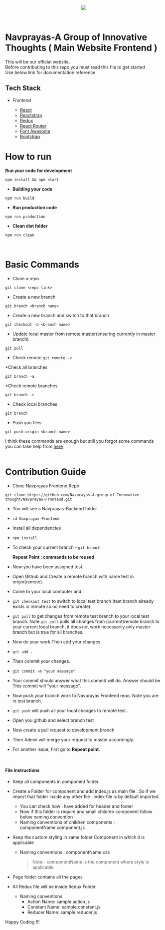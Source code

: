 <p align="center">
<img src="http://navprayas.in/static/img/pp2.png">
</p>
<br>
<h1> Navprayas-A Group of Innovative Thoughts ( Main Website Frontend ) </h1>

This will be our official website. <br>Before contributing to this repo you must read this file to get started
<br> Use below link for documentation reference

## Tech Stack

- _Frontend_

  - [React](https://reactjs.org/)
  - [Reactstrap](https://reactstrap.github.io/)
  - [Redux](https://redux.js.org/)
  - [React Router](https://knowbody.github.io/react-router-docs/guides/NavigateOutsideComponents.html)
  - [Font Awesome](https://fontawesome.com/)
  - [Bootstrap](https://getbootstrap.com/)

<h1>How to run</h1>

<b>Run your code for development</b>

```
npm install && npm start
```

- **Building your code**

```
npm run build
```

- **Run production code**

```
npm run production
```

- **Clean dist folder**

```
npm run clean
```

<br>
<h1>Basic Commands</h1>

- Clone a repo

```
git clone <repo link>
```

- Create a new branch

```
git branch <branch name>
```

- Create a new branch and switch to that branch

```
git checkout -b <branch name>
```

- Update local master from remote master(ensuring currently in master branch)

```
git pull
```

- Check remote
  `git remote -v`

\*Check all branches

```
git branch -a
```

\*Check remote branches

```
git branch -r
```

- Check local branches

```
git branch
```

- Push you files

```
git push origin <branch-name>
```

I think these commands are enough but still you forgot some commands you can take help from [here](https://github.com/kmrakash/practice/blob/master/GithubCommands.md)
<br>
<br>

<h1>Contribution Guide</h1>

- Clone Navprayas Frontend Repo

```
git clone https://github.com/Navprayas-A-group-of-Innovative-thought/Navprayas-Frontend.git
```

- <span class="highlight" style="background-color:inherit"><span class="colour" style="color:var(--vscode-markdown-wysList)">You will see a Navprayas-Backend folder</span></span>
- `cd Navprayas-Frontend`
- Install all dependencies
- `npm install`
- To check your current branch - `git branch`

  **Repeat Point : commands to be reused**

- Now you have been assigned test.
- Open Github and Create a remote branch with name test in origin(remote).
- Come to your local computer and
- `git checkout test` to switch to local test branch (test branch already exists in remote so no need to create).
- `git pull` to get changes from remote test branch to your local test branch. Note `git pull` pulls all changes from (current)remote branch to your current local branch, it does not work necessarily only master branch but is true for all branches.
- Now do your work.Then add your changes.
- `git add .`
- Then commit your changes.
- `git commit -m "your message"`
- Your commit should answer what this commit will do. Answer should be This commit will "your message".
- Now push your branch work to Navprayas Frontend repo. Note you are in test branch.
- `git push` will push all your local changes to remote test.
- Open you github and select branch test
- Now create a pull request to development branch
- Then Admin will merge your request to master accordingly.
- For another issue, first go to **Repeat point**.

<br>

#### File Instructions

- Keep all components in component folder
- Create a Folder for component and add index.js as main file . So if we import that folder inside any other file . index file is by default imported.

  - You can check how i have added for header and footer
  - Now if this folder is require and small children component follow below naming convention
  - Naming conventions of children components : componentName.component.js

- Keep the custom styling in same folder Component in which it is applicable
  - Naming conventions : componentName.css
    > Note:- componentName is the component where style is applicable
- Page folder contains all the pages
- All Redux file will be inside Redux Folder
  - Naming conventions
    - Action Name: sample.action.js
    - Constant Name: sample.constant.js
    - Reducer Name: sample.reducer.js

Happy Coding !!!
